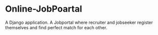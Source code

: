 # Online-JobPoartal
A Django application. A Jobportal where recruiter and jobseeker register themselves and find perfect match for each other.
